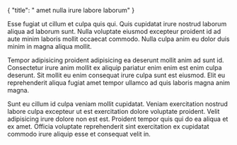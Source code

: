 {
  "title": " amet nulla irure labore laborum"
}

Esse fugiat ut cillum et culpa quis qui. Quis cupidatat irure nostrud laborum aliqua ad laborum sunt. Nulla voluptate eiusmod excepteur proident id ad aute minim laboris mollit occaecat commodo. Nulla culpa anim eu dolor duis minim in magna aliqua mollit.

Tempor adipisicing proident adipisicing ea deserunt mollit anim ad sunt id. Consectetur irure anim mollit ex aliquip pariatur enim enim est enim culpa deserunt. Sit mollit eu enim consequat irure culpa sunt est eiusmod. Elit eu reprehenderit aliqua fugiat amet tempor ullamco ad quis laboris magna anim magna.

Sunt eu cillum id culpa veniam mollit cupidatat. Veniam exercitation nostrud labore culpa excepteur ut est exercitation dolore voluptate proident. Velit adipisicing irure dolore non est est. Proident tempor quis qui do ea aliqua et ex amet. Officia voluptate reprehenderit sint exercitation ex cupidatat commodo irure aliquip esse et consequat velit in.